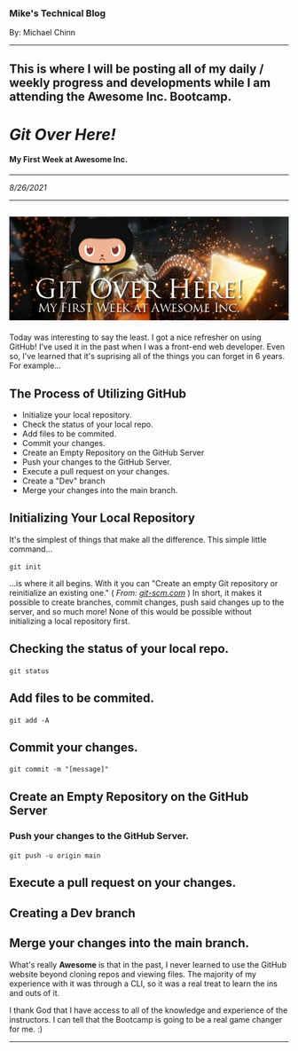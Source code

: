 ### Mike's Technical Blog
By: Michael Chinn

---
## This is where I will be posting all of my daily / weekly progress and developments while I am attending the **Awesome Inc. Bootcamp**.

# _**Git Over Here!**_
#### My First Week at Awesome Inc.
---
*8/26/2021*

---
![Git Over Here](img/scorp-octodex-blog-02.jpg)
---
Today was interesting to say the least. I got a nice refresher on using GitHub! I've used it in the past when I was a front-end web developer. Even so, I've learned that it's suprising all of the things you can forget in 6 years. For example...

## The Process of Utilizing GitHub

- Initialize your local repository.
- Check the status of your local repo.
- Add files to be commited.
- Commit your changes.
- Create an Empty Repository on the GitHub Server
- Push your changes to the GitHub Server.
- Execute a pull request on your changes.
- Create a "Dev" branch
- Merge your changes into the main branch.

## Initializing Your Local Repository

It's the simplest of things that make all the difference. This simple little command...

`git init`

...is where it all begins. With it you can "Create an empty Git repository or reinitialize an existing one." ( *From: [git-scm.com](https://git-scm.com/docs/git-init)* ) In short, it makes it possible to create branches, commit changes, push said changes up to the server, and so much more! None of this would be possible without initializing a local repository first. 

## Checking the status of your local repo.
`git status`
## Add files to be commited.
`git add -A`
## Commit your changes.
`git commit -m "[message]"`
## Create an Empty Repository on the GitHub Server
### Push your changes to the GitHub Server.
`git push -u origin main`
## Execute a pull request on your changes.
## Creating a Dev branch
## Merge your changes into the main branch.

What's really **Awesome** is that in the past, I never learned to use the GitHub website beyond cloning repos and viewing files. The majority of my experience with it was through a CLI, so it was a real treat to learn the ins and outs of it.

I thank God that I have access to all of the knowledge and experience of the instructors. I can tell that the Bootcamp is going to be a real game changer for me. :)

---